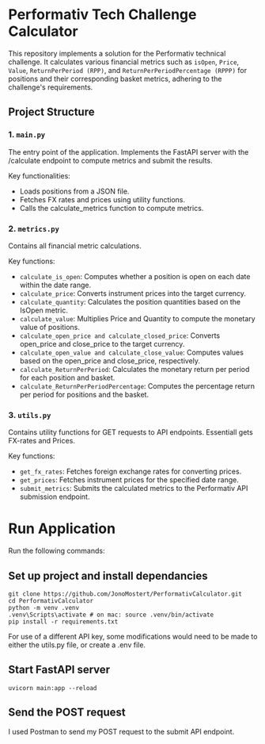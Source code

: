 # Performativ Tech Challenge Calculator

This repository implements a solution for the Performativ technical challenge. It calculates various financial metrics such as `isOpen`, `Price`, `Value`, `ReturnPerPeriod (RPP)`, and `ReturnPerPeriodPercentage (RPPP)` for positions and their corresponding basket metrics, adhering to the challenge's requirements.

## Project Structure

### 1. `main.py`
The entry point of the application. Implements the FastAPI server with the /calculate endpoint to compute metrics and submit the results.

Key functionalities:
* Loads positions from a JSON file.
* Fetches FX rates and prices using utility functions.
* Calls the calculate_metrics function to compute metrics.

### 2. `metrics.py`
Contains all financial metric calculations.

Key functions:
* `calculate_is_open`: Computes whether a position is open on each date within the date range.
* `calculate_price`: Converts instrument prices into the target currency.
* `calculate_quantity`: Calculates the position quantities based on the IsOpen metric.
* `calculate_value`: Multiplies Price and Quantity to compute the monetary value of positions.
* `calculate_open_price and calculate_closed_price`: Converts open_price and close_price to the target currency.
* `calculate_open_value and calculate_close_value`: Computes values based on the open_price and close_price, respectively.
* `calculate_ReturnPerPeriod`: Calculates the monetary return per period for each position and basket.
* `calculate_ReturnPerPeriodPercentage`: Computes the percentage return per period for positions and the basket.

### 3. `utils.py`
Contains utility functions for GET requests to API endpoints. Essentiall gets FX-rates and Prices.

Key functions:
* `get_fx_rates`: Fetches foreign exchange rates for converting prices.
* `get_prices`: Fetches instrument prices for the specified date range.
* `submit_metrics`: Submits the calculated metrics to the Performativ API submission endpoint.

# Run Application
Run the following commands:

## Set up project and install dependancies
```shell script
git clone https://github.com/JonoMostert/PerformativCalculator.git
cd PerformativCalculator
python -m venv .venv
.venv\Scripts\activate # on mac: source .venv/bin/activate
pip install -r requirements.txt
```
For use of a different API key, some modifications would need to be made to either the utils.py file, or create a .env file.

## Start FastAPI server
```shell script
uvicorn main:app --reload
```

## Send the POST request
I used Postman to send my POST request to the submit API endpoint.

